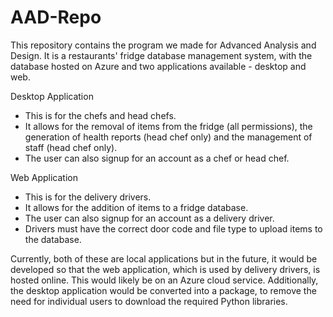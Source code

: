 # AAD-Repo

This repository contains the program we made for Advanced Analysis and Design. It is a restaurants' fridge database management system, with the database hosted on Azure and two applications available - desktop and web. 

Desktop Application
- This is for the chefs and head chefs.
- It allows for the removal of items from the fridge (all permissions), the generation of health reports (head chef only) and the management of staff (head chef only).
- The user can also signup for an account as a chef or head chef.

Web Application
- This is for the delivery drivers.
- It allows for the addition of items to a fridge database.
- The user can also signup for an account as a delivery driver.
- Drivers must have the correct door code and file type to upload items to the database.

Currently, both of these are local applications but in the future, it would be developed so that the web application, which is used by delivery drivers, is hosted online. This would likely be on an Azure cloud service. Additionally, the desktop application would be converted into a package, to remove the need for individual users to download the required Python libraries.
